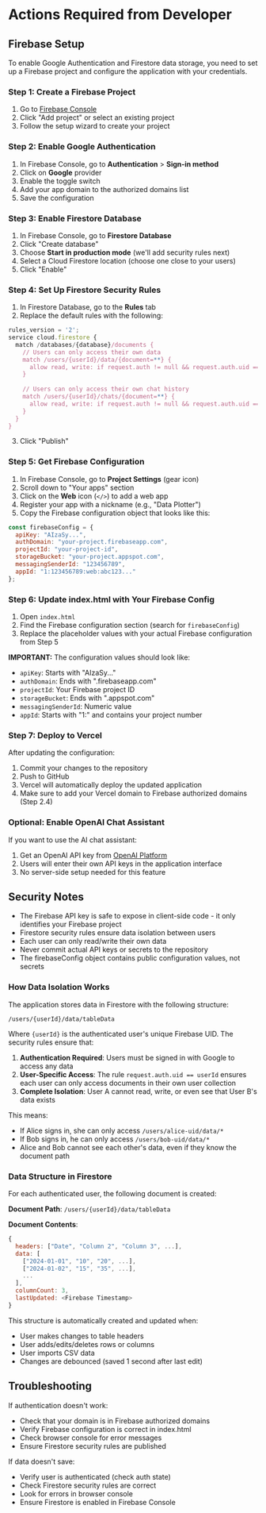 # Actions Required from Developer

## Firebase Setup

To enable Google Authentication and Firestore data storage, you need to set up a Firebase project and configure the application with your credentials.

### Step 1: Create a Firebase Project

1. Go to [Firebase Console](https://console.firebase.google.com/)
2. Click "Add project" or select an existing project
3. Follow the setup wizard to create your project

### Step 2: Enable Google Authentication

1. In Firebase Console, go to **Authentication** > **Sign-in method**
2. Click on **Google** provider
3. Enable the toggle switch
4. Add your app domain to the authorized domains list
5. Save the configuration

### Step 3: Enable Firestore Database

1. In Firebase Console, go to **Firestore Database**
2. Click "Create database"
3. Choose **Start in production mode** (we'll add security rules next)
4. Select a Cloud Firestore location (choose one close to your users)
5. Click "Enable"

### Step 4: Set Up Firestore Security Rules

1. In Firestore Database, go to the **Rules** tab
2. Replace the default rules with the following:

```javascript
rules_version = '2';
service cloud.firestore {
  match /databases/{database}/documents {
    // Users can only access their own data
    match /users/{userId}/data/{document=**} {
      allow read, write: if request.auth != null && request.auth.uid == userId;
    }
    
    // Users can only access their own chat history
    match /users/{userId}/chats/{document=**} {
      allow read, write: if request.auth != null && request.auth.uid == userId;
    }
  }
}
```

3. Click "Publish"

### Step 5: Get Firebase Configuration

1. In Firebase Console, go to **Project Settings** (gear icon)
2. Scroll down to "Your apps" section
3. Click on the **Web** icon (`</>`) to add a web app
4. Register your app with a nickname (e.g., "Data Plotter")
5. Copy the Firebase configuration object that looks like this:

```javascript
const firebaseConfig = {
  apiKey: "AIzaSy...",
  authDomain: "your-project.firebaseapp.com",
  projectId: "your-project-id",
  storageBucket: "your-project.appspot.com",
  messagingSenderId: "123456789",
  appId: "1:123456789:web:abc123..."
};
```

### Step 6: Update index.html with Your Firebase Config

1. Open `index.html`
2. Find the Firebase configuration section (search for `firebaseConfig`)
3. Replace the placeholder values with your actual Firebase configuration from Step 5

**IMPORTANT:** The configuration values should look like:
- `apiKey`: Starts with "AIzaSy..."
- `authDomain`: Ends with ".firebaseapp.com"
- `projectId`: Your Firebase project ID
- `storageBucket`: Ends with ".appspot.com"
- `messagingSenderId`: Numeric value
- `appId`: Starts with "1:" and contains your project number

### Step 7: Deploy to Vercel

After updating the configuration:
1. Commit your changes to the repository
2. Push to GitHub
3. Vercel will automatically deploy the updated application
4. Make sure to add your Vercel domain to Firebase authorized domains (Step 2.4)

### Optional: Enable OpenAI Chat Assistant

If you want to use the AI chat assistant:
1. Get an OpenAI API key from [OpenAI Platform](https://platform.openai.com/)
2. Users will enter their own API keys in the application interface
3. No server-side setup needed for this feature

## Security Notes

- The Firebase API key is safe to expose in client-side code - it only identifies your Firebase project
- Firestore security rules ensure data isolation between users
- Each user can only read/write their own data
- Never commit actual API keys or secrets to the repository
- The firebaseConfig object contains public configuration values, not secrets

### How Data Isolation Works

The application stores data in Firestore with the following structure:

```
/users/{userId}/data/tableData
```

Where `{userId}` is the authenticated user's unique Firebase UID. The security rules ensure that:

1. **Authentication Required**: Users must be signed in with Google to access any data
2. **User-Specific Access**: The rule `request.auth.uid == userId` ensures each user can only access documents in their own user collection
3. **Complete Isolation**: User A cannot read, write, or even see that User B's data exists

This means:
- If Alice signs in, she can only access `/users/alice-uid/data/*`
- If Bob signs in, he can only access `/users/bob-uid/data/*`
- Alice and Bob cannot see each other's data, even if they know the document path

### Data Structure in Firestore

For each authenticated user, the following document is created:

**Document Path**: `/users/{userId}/data/tableData`

**Document Contents**:
```javascript
{
  headers: ["Date", "Column 2", "Column 3", ...],
  data: [
    ["2024-01-01", "10", "20", ...],
    ["2024-01-02", "15", "35", ...],
    ...
  ],
  columnCount: 3,
  lastUpdated: <Firebase Timestamp>
}
```

This structure is automatically created and updated when:
- User makes changes to table headers
- User adds/edits/deletes rows or columns
- User imports CSV data
- Changes are debounced (saved 1 second after last edit)

## Troubleshooting

If authentication doesn't work:
- Check that your domain is in Firebase authorized domains
- Verify Firebase configuration is correct in index.html
- Check browser console for error messages
- Ensure Firestore security rules are published

If data doesn't save:
- Verify user is authenticated (check auth state)
- Check Firestore security rules are correct
- Look for errors in browser console
- Ensure Firestore is enabled in Firebase Console

